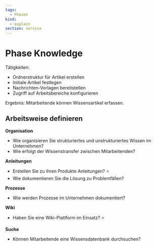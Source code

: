```yaml
---
tags:
  - Phasen
kind:
  - explain
section: service
---
```

# Phase Knowledge

Tätigkeiten:

* Ordnerstruktur für Artikel erstellen
* Initiale Artikel festlegen
* Nachrichten-Vorlagen bereitstellen
* Zugriff auf Arbeitsbereiche konfigurieren

Ergebnis: Mitarbeitende können Wissensartikel erfassen.

## Arbeitsweise definieren

**Organisation**

* Wie organisieren Sie strukturiertes und unstrukturiertes Wissen im Unternehmen?
* Wie erfolgt der Wissenstransfer zwischen Mitarbeitenden?

**Anleitungen**

* Erstellen Sie zu ihren Produkte Anleitungen? ⭐
* Wie dokumentieren Sie die Lösung zu Problemfällen? 

**Prozesse**

* Wie werden Prozesse im Unternehmen dokumentiert?

**Wiki**

* Haben Sie eine Wiki-Plattform im Einsatz? ⭐

**Suche**

* Können Mitarbeitende eine Wissensdatenbank durchsuchen?

